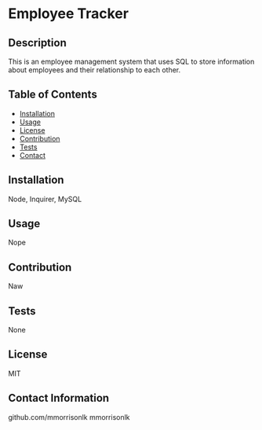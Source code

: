  
# Employee Tracker

## Description
This is an employee management system that uses SQL to store information about employees and their relationship to each other.

## Table of Contents
* [Installation](#Installation)
* [Usage](#usage)
* [License](#license)
* [Contribution](#contribution)
* [Tests](#tests)
* [Contact](#contact)

## Installation
Node, Inquirer, MySQL

## Usage
Nope

## Contribution
Naw

## Tests
None

## License
MIT

## Contact Information
github.com/mmorrisonlk
mmorrisonlk